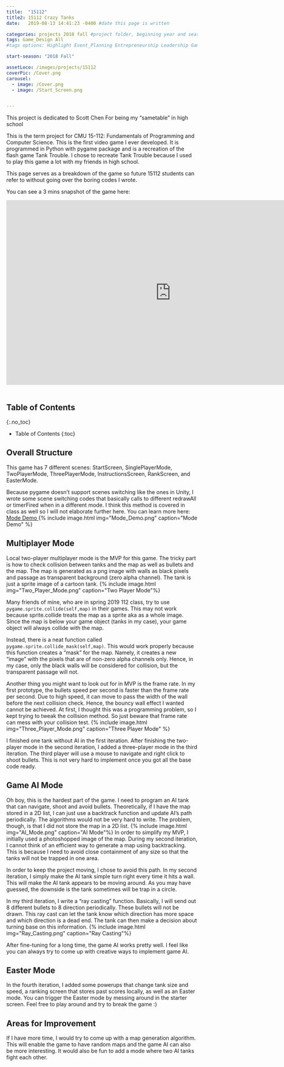 ```yaml
---
title:  "15112"
title2: 15112 Crazy Tanks
date:   2019-08-13 14:41:23 -0400 #date this page is written

categories: projects 2018 fall #project folder, beginning year and season
tags: Game_Design All
#tags options: Highlight Event_Planning Entrepreneurship Leadership Game_Design Marketing Negotiation Video_Editing Web_Design

start-season: "2018 Fall"

assetLoco: /images/projects/15112
coverPic: /Cover.png
carousel:
  - image: /Cover.png
  - image: /Start_Screen.png


---
```

This project is dedicated to Scott Chen For being my “sametable” in high school

This is the term project for CMU 15-112: Fundamentals of Programming and Computer Science. This is the first video game I ever developed. It is programmed in Python with pygame package and is a recreation of the flash game Tank Trouble. I chose to recreate Tank Trouble because I used to play this game a lot with my friends in high school.

This page serves as a breakdown of the game so future 15112 students can refer to without going over the boring codes I wrote.

You can see a 3 mins snapshot of the game here:
<div class="text-center"> <iframe width="866" height="487" src="https://www.youtube.com/embed/qkijJCenGDE" frameborder="0" allow="accelerometer; autoplay; encrypted-media; gyroscope; picture-in-picture" allowfullscreen></iframe></div><br>

## Table of Contents
{:.no_toc}

* Table of Contents
{:toc}

## Overall Structure

This game has 7 different scenes: StartScreen, SinglePlayerMode, TwoPlayerMode, ThreePlayerMode, InstructionsScreen, RankScreen, and EasterMode.

Because pygame doesn’t support scenes switching like the ones in Unity, I wrote some scene switching codes that basically calls to different redrawAll or timerFired when in a different mode. I think this method is covered in class as well so I will not elaborate further here. You can learn more here:[ Mode Demo ](http://www.krivers.net/15112-s18/notes/notes-animations-demos.html)
{% include image.html img="Mode_Demo.png" caption="Mode Demo" %}

## Multiplayer Mode

Local two-player multiplayer mode is the MVP for this game. The tricky part is how to check collision between tanks and the map as well as bullets and the map. The map is generated as a png image with walls as black pixels and passage as transparent background (zero alpha channel). The tank is just a sprite image of a cartoon tank.
{% include image.html img="Two_Player_Mode.png" caption="Two Player Mode"%}

Many friends of mine, who are in spring 2019 112 class, try to use ``
pygame.sprite.collide(self,map)``
in their games. This may not work because sprite.collide treats the map as a sprite aka as a whole image. Since the map is below your game object (tanks in my case), your game object will always collide with the map.

Instead, there is a neat function called ``pygame.sprite.collide_mask(self,map)``. This would work properly because this function creates a “mask” for the map. Namely, it creates a new “image” with the pixels that are of non-zero alpha channels only. Hence, in my case, only the black walls will be considered for collision, but the transparent passage will not.

Another thing you might want to look out for in MVP is the frame rate. In my first prototype, the bullets speed per second is faster than the frame rate per second. Due to high speed, it can move to pass the width of the wall before the next collision check. Hence, the bouncy wall effect I wanted cannot be achieved. At first, I thought this was a programming problem, so I kept trying to tweak the collision method. So just beware that frame rate can mess with your collision test.
{% include image.html img="Three_Player_Mode.png" caption="Three Player Mode" %}

I finished one tank without AI in the first iteration. After finishing the two-player mode in the second iteration, I added a three-player mode in the third iteration. The third player will use a mouse to navigate and right click to shoot bullets. This is not very hard to implement once you got all the base code ready.

## Game AI Mode

Oh boy, this is the hardest part of the game. I need to program an AI tank that can navigate, shoot and avoid bullets. Theoretically, if I have the map stored in a 2D list, I can just use a backtrack function and update AI’s path periodically. The algorithms would not be very hard to write. The problem, though, is that I did not store the map in a 2D list.
{% include image.html img="AI_Mode.png" caption="AI Mode"%}
In order to simplify my MVP, I initially used a photoshopped image of the map. During my second iteration, I cannot think of an efficient way to generate a map using backtracking. This is because I need to avoid close containment of any size so that the tanks will not be trapped in one area.

In order to keep the project moving, I chose to avoid this path. In my second iteration, I simply make the AI tank simple turn right every time it hits a wall. This will make the AI tank appears to be moving around. As you may have guessed, the downside is the tank sometimes will be trap in a circle.

In my third iteration, I write a “ray casting” function. Basically, I will send out 8 different bullets to 8 direction periodically. These bullets will not be drawn. This ray cast can let the tank know which direction has more space and which direction is a dead end. The tank can then make a decision about turning base on this information.
{% include image.html img="Ray_Casting.png" caption="Ray Casting"%}

After fine-tuning for a long time, the game AI works pretty well. I feel like you can always try to come up with creative ways to implement game AI.
## Easter Mode

In the fourth iteration, I added some powerups that change tank size and speed, a ranking screen that stores past scores locally, as well as an Easter mode. You can trigger the Easter mode by messing around in the starter screen. Feel free to play around and try to break the game  :)

## Areas for Improvement

If I have more time, I would try to come up with a map generation algorithm. This will enable the game to have random maps and the game AI can also be more interesting. It would also be fun to add a mode where two AI tanks fight each other.

